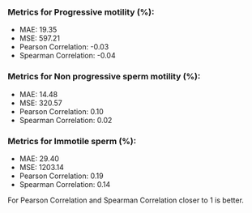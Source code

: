 ### Metrics for Progressive motility (%):
- MAE: 19.35
- MSE: 597.21
- Pearson Correlation: -0.03
- Spearman Correlation: -0.04

### Metrics for Non progressive sperm motility (%):
- MAE: 14.48
- MSE: 320.57
- Pearson Correlation: 0.10
- Spearman Correlation: 0.02

### Metrics for Immotile sperm (%):
- MAE: 29.40
- MSE: 1203.14
- Pearson Correlation: 0.19
- Spearman Correlation: 0.14

For Pearson Correlation and Spearman Correlation closer to 1 is better.